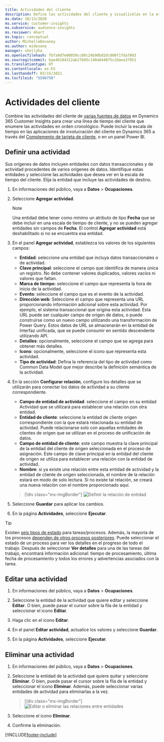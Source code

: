 ```yaml
---
title: Actividades del cliente
description: Defina las actividades del cliente y visualícelas en la escala de tiempo del cliente.
ms.date: 10/13/2020
ms.service: customer-insights
ms.subservice: audience-insights
ms.reviewer: mhart
ms.topic: conceptual
author: MichelleDevaney
ms.author: midevane
manager: shellyha
ms.openlocfilehash: fbfa9d7e00859cc80c24b98bd2dc806f1fda7803
ms.sourcegitcommit: bae40184312ab27b95c140a044875c2daea37951
ms.translationtype: HT
ms.contentlocale: es-ES
ms.lasthandoff: 03/15/2021
ms.locfileid: "5596750"
---
```

# <a name="customer-activities"></a>Actividades del cliente

Combine las actividades del cliente de [varias fuentes de datos](data-sources.md) en Dynamics 365 Customer Insights para crear una línea de tiempo del cliente que enumere las actividades en orden cronológico. Puede incluir la escala de tiempo en las aplicaciones de involucración del cliente en Dynamics 365 a través del [Complemento de tarjeta de cliente](customer-card-add-in.md), o en un panel Power BI.

## <a name="define-an-activity"></a>Definir una actividad

Sus orígenes de datos incluyen entidades con datos transaccionales y de actividad procedentes de varios orígenes de datos. Identifique estas entidades y seleccione las actividades que desea ver en la escala de tiempo del cliente. Elija la entidad que incluye las actividades de destino.

1. En informaciones del público, vaya a **Datos** > **Ocupaciones**.

1. Seleccione **Agregar actividad**.

   > [!NOTE]
   > Una entidad debe tener como mínimo un atributo de tipo **Fecha** que se debe incluir en una escala de tiempo de cliente, y no se pueden agregar entidades sin campos de **Fecha**. El control **Agregar actividad** está deshabilitado si no se encuentra esa entidad.

1. En el panel **Agregar actividad**, establezca los valores de los siguientes campos:

   - **Entidad**: seleccione una entidad que incluya datos transaccionales o de actividad.
   - **Clave principal**: seleccione el campo que identifica de manera única un registro. No debe contener valores duplicados, valores vacíos ni valores que faltan.
   - **Marca de tiempo**: seleccione el campo que representa la hora de inicio de la actividad.
   - **Evento**: seleccione el campo que es el evento de la actividad.
   - **Dirección web**: Seleccione el campo que representa una URL proporcionando información adicional sobre esta actividad. Por ejemplo, el sistema transaccional que origina esta actividad. Esta URL puede ser cualquier campo de origen de datos, o puede construirse como un nuevo campo utilizando una transformación de Power Query. Estos datos de URL se almacenarán en la entidad de Interfaz unificada, que se puede consumir en sentido descendente utilizando API.
   - **Detalles**: opcionalmente, seleccione el campo que se agrega para obtener más detalles.
   - **Icono**: opcionalmente, seleccione el icono que representa esta actividad.
   - **Tipo de actividad**: Defina la referencia del tipo de actividad como Common Data Model que mejor describe la definición semántica de la actividad.

1. En la sección **Configurar relación**, configure los detalles que se utilizarán para conectar los datos de actividad a su cliente correspondiente.

    - **Campo de entidad de actividad**: seleccione el campo en su entidad Actividad que se utilizará para establecer una relación con otra entidad.
    - **Entidad de cliente**: seleccione la entidad de cliente origen correspondiente con la que estará relacionada su entidad de actividad. Puede relacionarse solo con aquellas entidades de clientes de origen que se utilizan en el proceso de unificación de datos.
    - **Campo de entidad de cliente**: este campo muestra la clave principal de la entidad del cliente de origen seleccionada en el proceso de asignación. Este campo de clave principal en la entidad del cliente de origen se utiliza para establecer una relación con la entidad de actividad.
    - **Nombre**: si ya existe una relación entre esta entidad de actividad y la entidad de cliente de origen seleccionada, el nombre de la relación estará en modo de solo lectura. Si no existe tal relación, se creará una nueva relación con el nombre proporcionado aquí.
   
   > [!div class="mx-imgBorder"]
   > ![Definir la relación de entidad](media/activities-entities-define.png "Definir la relación de entidad")

1. Seleccione **Guardar** para aplicar los cambios.

1. En la página **Actividades**, seleccione **Ejecutar**.

> [!TIP]
> Existen [seis tipos de estado](system.md#status-types) para tareas/procesos. Además, la mayoría de los procesos [dependen de otros procesos posteriores](system.md#refresh-policies). Puede seleccionar el estado de un proceso para ver los detalles en el progreso de todo el trabajo. Después de seleccionar **Ver detalles** para una de las tareas del trabajo, encontrará información adicional: tiempo de procesamiento, última fecha de procesamiento y todos los errores y advertencias asociados con la tarea.

## <a name="edit-an-activity"></a>Editar una actividad

1. En informaciones del público, vaya a **Datos** > **Ocupaciones**.

2. Seleccione la entidad de la actividad que quiere editar y seleccione **Editar**. O bien, puede pasar el cursor sobre la fila de la entidad y seleccionar el icono **Editar**.

3. Haga clic en el icono **Editar**.

4. En el panel **Editar actividad**, actualice los valores y seleccione **Guardar**.

5. En la página **Actividades**, seleccione **Ejecutar**.

## <a name="delete-an-activity"></a>Eliminar una actividad

1. En informaciones del público, vaya a **Datos** > **Ocupaciones**.

2. Seleccione la entidad de la actividad que quiere quitar y seleccione **Eliminar**. O bien, puede pasar el cursor sobre la fila de la entidad y seleccionar el icono **Eliminar**. Además, puede seleccionar varias entidades de actividad para eliminarlas a la vez.
   > [!div class="mx-imgBorder"]
   > ![Editar o eliminar las relaciones entre entidades](media/activities-entities-edit-delete.png "Editar o eliminar las relaciones entre entidades")

3. Seleccione el icono **Eliminar**.

4. Confirme la eliminación.


[!INCLUDE[footer-include](../includes/footer-banner.md)]